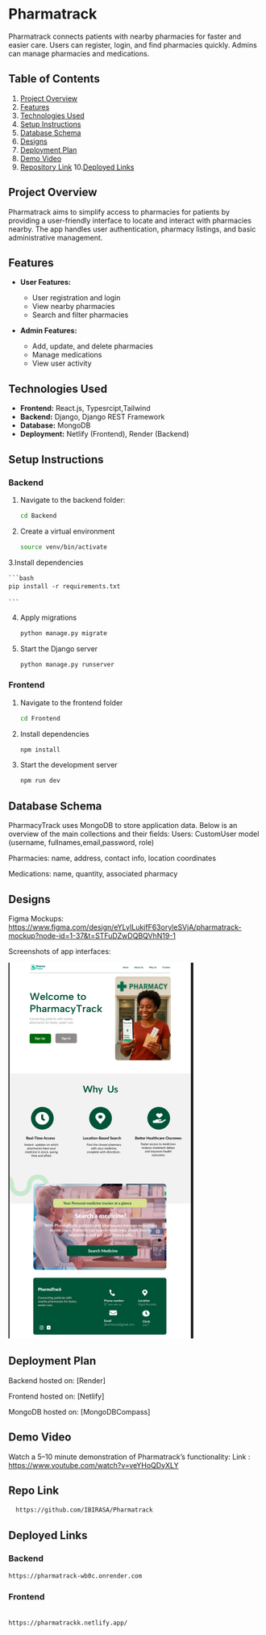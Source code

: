 # Pharmatrack

Pharmatrack connects patients with nearby pharmacies for faster and easier care. Users can register, login, and find pharmacies quickly. Admins can manage pharmacies and medications.

## Table of Contents

1. [Project Overview](#project-overview)
2. [Features](#features)
3. [Technologies Used](#technologies-used)
4. [Setup Instructions](#setup-instructions)
5. [Database Schema](#database-schema)
6. [Designs](#designs)
7. [Deployment Plan](#deployment-plan)
8. [Demo Video](#demo-video)
9. [Repository Link](#repository-link) 10.[Deployed Links](#deployed-links)

## Project Overview

Pharmatrack aims to simplify access to pharmacies for patients by providing a user-friendly interface to locate and interact with pharmacies nearby. The app handles user authentication, pharmacy listings, and basic administrative management.

## Features

- **User Features:**
  - User registration and login
  - View nearby pharmacies
  - Search and filter pharmacies

- **Admin Features:**
  - Add, update, and delete pharmacies
  - Manage medications
  - View user activity

## Technologies Used

- **Frontend:** React.js, Typesrcipt,Tailwind
- **Backend:** Django, Django REST Framework
- **Database:** MongoDB
- **Deployment:** Netlify (Frontend), Render (Backend)

## Setup Instructions

### Backend

1. Navigate to the backend folder:
   ```bash
   cd Backend
   ```
2. Create a virtual environment

   ```bash
   source venv/bin/activate
   ```

3.Install dependencies

    ```bash
    pip install -r requirements.txt

    ```

4. Apply migrations

   ```bash
   python manage.py migrate

   ```

5. Start the Django server

   ```bash
   python manage.py runserver

   ```

### Frontend

1. Navigate to the frontend folder

   ```bash
   cd Frontend

   ```

2. Install dependencies

   ```bash
   npm install

   ```

3. Start the development server

   ```bash
   npm run dev

   ```

## Database Schema

PharmacyTrack uses MongoDB to store application data. Below is an overview of the main collections and their fields:
Users: CustomUser model (username, fullnames,email,password, role)

Pharmacies: name, address, contact info, location coordinates

Medications: name, quantity, associated pharmacy

## Designs

Figma Mockups: https://www.figma.com/design/eYLyILukjfF63oryleSVjA/pharmatrack-mockup?node-id=1-37&t=STFuDZwDQBQVhN19-1

Screenshots of app interfaces:

![Homepage](MockupDesigns/landingpage.png)

## Deployment Plan

Backend hosted on: [Render]

Frontend hosted on: [Netlify]

MongoDB hosted on: [MongoDBCompass]

## Demo Video

Watch a 5–10 minute demonstration of Pharmatrack’s functionality:
Link : https://www.youtube.com/watch?v=veYHoQDyXLY

## Repo Link

```bash
  https://github.com/IBIRASA/Pharmatrack

```

## Deployed Links

### Backend

```bash
https://pharmatrack-wb0c.onrender.com

```

### Frontend

```bash

https://pharmatrackk.netlify.app/

```
